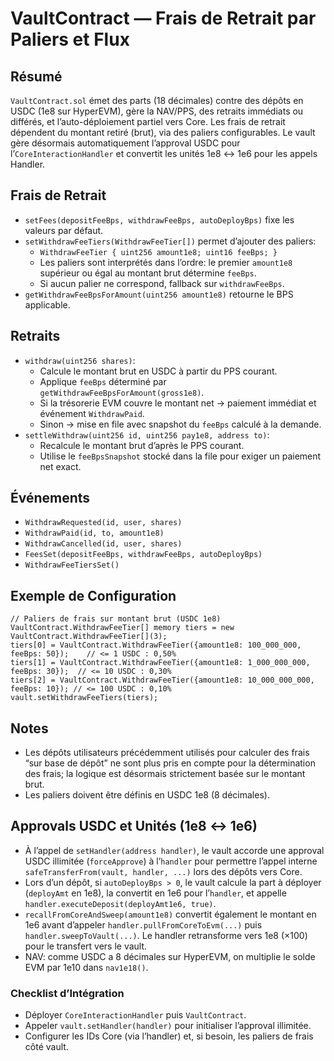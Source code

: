 # VaultContract — Frais de Retrait par Paliers et Flux

## Résumé
`VaultContract.sol` émet des parts (18 décimales) contre des dépôts en USDC (1e8 sur HyperEVM), gère la NAV/PPS, des retraits immédiats ou différés, et l’auto-déploiement partiel vers Core. Les frais de retrait dépendent du montant retiré (brut), via des paliers configurables. Le vault gère désormais automatiquement l’approval USDC pour l’`CoreInteractionHandler` et convertit les unités 1e8 ↔ 1e6 pour les appels Handler.

## Frais de Retrait
- `setFees(depositFeeBps, withdrawFeeBps, autoDeployBps)` fixe les valeurs par défaut.
- `setWithdrawFeeTiers(WithdrawFeeTier[])` permet d’ajouter des paliers:
  - `WithdrawFeeTier { uint256 amount1e8; uint16 feeBps; }`
  - Les paliers sont interprétés dans l’ordre: le premier `amount1e8` supérieur ou égal au montant brut détermine `feeBps`.
  - Si aucun palier ne correspond, fallback sur `withdrawFeeBps`.
- `getWithdrawFeeBpsForAmount(uint256 amount1e8)` retourne le BPS applicable.

## Retraits
- `withdraw(uint256 shares)`:
  - Calcule le montant brut en USDC à partir du PPS courant.
  - Applique `feeBps` déterminé par `getWithdrawFeeBpsForAmount(gross1e8)`.
  - Si la trésorerie EVM couvre le montant net → paiement immédiat et événement `WithdrawPaid`.
  - Sinon → mise en file avec snapshot du `feeBps` calculé à la demande.
- `settleWithdraw(uint256 id, uint256 pay1e8, address to)`:
  - Recalcule le montant brut d’après le PPS courant.
  - Utilise le `feeBpsSnapshot` stocké dans la file pour exiger un paiement net exact.

## Événements
- `WithdrawRequested(id, user, shares)`
- `WithdrawPaid(id, to, amount1e8)`
- `WithdrawCancelled(id, user, shares)`
- `FeesSet(depositFeeBps, withdrawFeeBps, autoDeployBps)`
- `WithdrawFeeTiersSet()`

## Exemple de Configuration
```solidity
// Paliers de frais sur montant brut (USDC 1e8)
VaultContract.WithdrawFeeTier[] memory tiers = new VaultContract.WithdrawFeeTier[](3);
tiers[0] = VaultContract.WithdrawFeeTier({amount1e8: 100_000_000, feeBps: 50});    // <= 1 USDC : 0,50%
tiers[1] = VaultContract.WithdrawFeeTier({amount1e8: 1_000_000_000, feeBps: 30});  // <= 10 USDC : 0,30%
tiers[2] = VaultContract.WithdrawFeeTier({amount1e8: 10_000_000_000, feeBps: 10}); // <= 100 USDC : 0,10%
vault.setWithdrawFeeTiers(tiers);
```

## Notes
- Les dépôts utilisateurs précédemment utilisés pour calculer des frais “sur base de dépôt” ne sont plus pris en compte pour la détermination des frais; la logique est désormais strictement basée sur le montant brut.
- Les paliers doivent être définis en USDC 1e8 (8 décimales).

## Approvals USDC et Unités (1e8 ↔ 1e6)

- À l’appel de `setHandler(address handler)`, le vault accorde une approval USDC illimitée (`forceApprove`) à l’`handler` pour permettre l’appel interne `safeTransferFrom(vault, handler, ...)` lors des dépôts vers Core.
- Lors d’un dépôt, si `autoDeployBps > 0`, le vault calcule la part à déployer (`deployAmt` en 1e8), la convertit en 1e6 pour l’`handler`, et appelle `handler.executeDeposit(deployAmt1e6, true)`.
- `recallFromCoreAndSweep(amount1e8)` convertit également le montant en 1e6 avant d’appeler `handler.pullFromCoreToEvm(...)` puis `handler.sweepToVault(...)`. Le handler retransforme vers 1e8 (×100) pour le transfert vers le vault.
- NAV: comme USDC a 8 décimales sur HyperEVM, on multiplie le solde EVM par 1e10 dans `nav1e18()`.

### Checklist d’Intégration

- Déployer `CoreInteractionHandler` puis `VaultContract`.
- Appeler `vault.setHandler(handler)` pour initialiser l’approval illimitée.
- Configurer les IDs Core (via l’handler) et, si besoin, les paliers de frais côté vault.
